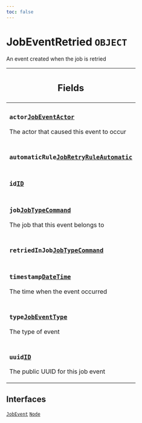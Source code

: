 ```yaml
---
toc: false
---
```

<!--
  _____   ____    _   _  ____ _______   ______ _____ _____ _______
  |  __  / __   |  | |/ __ __   __| |  ____|  __ _   _|__   __|
  | |  | | |  | | |  | | |  | | | |    | |__  | |  | || |    | |
  | |  | | |  | | | . ` | |  | | | |    |  __| | |  | || |    | |
  | |__| | |__| | | |  | |__| | | |    | |____| |__| || |_   | |
  |_____/ ____/  |_| _|____/  |_|    |______|_____/_____|  |_|
  This file is auto-generated by script/generate_graphql_api_content.sh,
  please build the schema.json by running `rails api:graph:export`
  with https://github.com/buildkite/buildkite/,
  replace the content in data/graphql_data_schema.json
  and run the generation script `./scripts/generate-graphql-api-content.sh`.
-->
<!-- vale off -->
<h1 class="has-pills" data-algolia-exclude>
  JobEventRetried
  <span class="pill pill--object pill--normal-case pill--large"><code>OBJECT</code></span>
</h1>
<!-- vale on -->


<p>An event created when the job is retried</p>


<table class="responsive-table responsive-table--single-column-rows">
  <thead>
    <th>
      <h2 data-algolia-exclude>Fields</h2>
    </th>
  </thead>
  <tbody>
    <tr><td><h3 class="is-small has-pills"><code>actor</code><a href="/docs/apis/graphql/schemas/object/jobeventactor" class="pill pill--object pill--normal-case pill--medium" title="Go to OBJECT JobEventActor"><code>JobEventActor</code></a></h3><p>The actor that caused this event to occur</p></td></tr><tr><td><h3 class="is-small has-pills"><code>automaticRule</code><a href="/docs/apis/graphql/schemas/object/jobretryruleautomatic" class="pill pill--object pill--normal-case pill--medium" title="Go to OBJECT JobRetryRuleAutomatic"><code>JobRetryRuleAutomatic</code></a></h3></td></tr><tr><td><h3 class="is-small has-pills"><code>id</code><a href="/docs/apis/graphql/schemas/scalar/id" class="pill pill--scalar pill--normal-case pill--medium" title="Go to SCALAR ID"><code>ID</code></a></h3></td></tr><tr><td><h3 class="is-small has-pills"><code>job</code><a href="/docs/apis/graphql/schemas/object/jobtypecommand" class="pill pill--object pill--normal-case pill--medium" title="Go to OBJECT JobTypeCommand"><code>JobTypeCommand</code></a></h3><p>The job that this event belongs to</p></td></tr><tr><td><h3 class="is-small has-pills"><code>retriedInJob</code><a href="/docs/apis/graphql/schemas/object/jobtypecommand" class="pill pill--object pill--normal-case pill--medium" title="Go to OBJECT JobTypeCommand"><code>JobTypeCommand</code></a></h3></td></tr><tr><td><h3 class="is-small has-pills"><code>timestamp</code><a href="/docs/apis/graphql/schemas/scalar/datetime" class="pill pill--scalar pill--normal-case pill--medium" title="Go to SCALAR DateTime"><code>DateTime</code></a></h3><p>The time when the event occurred</p></td></tr><tr><td><h3 class="is-small has-pills"><code>type</code><a href="/docs/apis/graphql/schemas/enum/jobeventtype" class="pill pill--enum pill--normal-case pill--medium" title="Go to ENUM JobEventType"><code>JobEventType</code></a></h3><p>The type of event</p></td></tr><tr><td><h3 class="is-small has-pills"><code>uuid</code><a href="/docs/apis/graphql/schemas/scalar/id" class="pill pill--scalar pill--normal-case pill--medium" title="Go to SCALAR ID"><code>ID</code></a></h3><p>The public UUID for this job event</p></td></tr>
  </tbody>
</table>




<h2 data-algolia-exclude>Interfaces</h2>
<a href="/docs/apis/graphql/schemas/interface/jobevent" class="pill pill--interface pill--normal-case pill--large" title="Go to INTERFACE JobEvent"><code>JobEvent</code></a>
<a href="/docs/apis/graphql/schemas/interface/node" class="pill pill--interface pill--normal-case pill--large" title="Go to INTERFACE Node"><code>Node</code></a>
